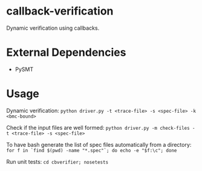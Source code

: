 # callback-verification
Dynamic verification using callbacks.


# External Dependencies
- PySMT

# Usage

Dynamic verification:
```python driver.py -t <trace-file> -s <spec-file> -k <bmc-bound>```

Check if the input files are well formed:
```python driver.py -m check-files -t <trace-file> -s <spec-file>```

To have bash generate the list of spec files automatically from a directory:
```for f in `find $(pwd) -name "*.spec"`; do echo -e "$f:\c"; done```

Run unit tests:
```cd cbverifier; nosetests```
